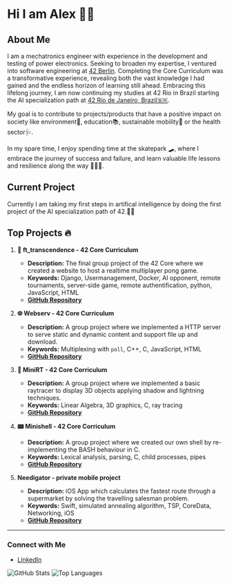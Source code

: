 # Hi I am Alex 🙋🏻

## About Me
I am a mechatronics engineer with experience in the development and testing of power electronics. Seeking to broaden my expertise, I ventured into software engineering at [42 Berlin](https://42berlin.de). Completing the Core Curriculum was a transformative experience, revealing both the vast knowledge I had gained and the endless horizon of learning still ahead. Embracing this lifelong journey, I am now continuing my studies at 42 Rio in Brazil starting the AI specialization path at [42 Rio de Janeiro, Brazil🇧🇷](https://42.rio).

My goal is to contribute to projects/products that have a positive impact on society like environment🌱, education📚, sustainable mobility🚄 or the health sector🩺.

In my spare time, I enjoy spending time at the skatepark 🛹, where I embrace the journey of success and failure, and learn valuable life lessons and resilience along the way 💆🏻‍♂️.

## Current Project
Currently I am taking my first steps in artifical intelligence by doing the first project of the AI specialization path of 42.🤖🧠

## Top Projects 🔥

1. **🚀 ft_transcendence - 42 Core Curriculum**
   - **Description:** The final group project of the 42 Core where we created a website to host a realtime multiplayer pong game.
   - **Keywords:** Django, Usermanagement, Docker, AI opponent, remote tournaments, server-side game, remote authentification, python, JavaScript, HTML
   - **[GitHub Repository](https://github.com/Linuswidmer/42_transcendence)**

2. **🌐 Webserv - 42 Core Curriculum**
   - **Description:** A group project where we implemented a HTTP server to serve static and dynamic content and support file up and download.
   - **Keywords:** Multiplexing with `poll`, C++, C, JavaScript, HTML
   - **[GitHub Repository](https://github.com/mdarbois/42_webserv)**

3. **🧊 MiniRT - 42 Core Corriculum**
   - **Description:** A group project where we implemented a basic raytracer to display 3D objects applying shadow and lightning techniques.
   - **Keywords:** Linear Algebra, 3D graphics, C, ray tracing
   - **[GitHub Repository](https://github.com/dubmix/42-miniRT)**

4. **📟 Minishell - 42 Core Corriculum**
   - **Description:** A group project where we created our own shell by re-implementing the BASH behaviour in C.
   - **Keywords:** Lexical analysis, parsing, C, child processes, pipes
   - **[GitHub Repository](https://github.com/leonyannick/minishell)**

5. **Needigator - private mobile project**
   - **Description:** iOS App which calculates the fastest route through a supermarket by solving the travelling salesman problem.
   - **Keywords:** Swift, simulated annealing algorithm, TSP, CoreData, Networking, iOS
   - **[GitHub Repository](https://github.com/alexehrlich/Needigator)**

---

### Connect with Me
- [LinkedIn]([your-linkedin-url](https://www.linkedin.com/in/alexander-ehrlich-a276b8200?lipi=urn%3Ali%3Apage%3Ad_flagship3_profile_view_base_contact_details%3B3dtr2gvxR1mpvh%2BtFlvV6g%3D%3D))


![GitHub Stats](https://github-readme-stats.vercel.app/api?username=yourusername&show_icons=true&theme=radical)
![Top Languages](https://github-readme-stats.vercel.app/api/top-langs/?username=yourusername&layout=compact&theme=radical)
